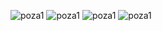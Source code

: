![poza1]("https://github.com/JGF1994/x3d/blob/master/Jurj%20Gheorghe%20Florinel/complet.PNG")
![poza1]("https://github.com/JGF1994/x3d/blob/master/Jurj%20Gheorghe%20Florinel/exterior.PNG")
![poza1]("https://github.com/JGF1994/x3d/blob/master/Jurj%20Gheorghe%20Florinel/bucatarie.PNG")
![poza1]("https://github.com/JGF1994/x3d/blob/master/Jurj%20Gheorghe%20Florinel/baie.PNG")